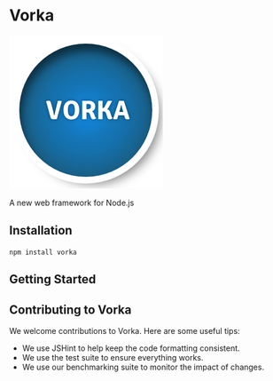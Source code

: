 Vorka
===

![Vorka logo](https://github.com/Anephenix/vorka/blob/master/public/images/vorka.png)

A new web framework for Node.js

Installation
---

    npm install vorka


Getting Started
---

Contributing to Vorka
---

We welcome contributions to Vorka. Here are some useful tips:

- We use JSHint to help keep the code formatting consistent.
- We use the test suite to ensure everything works.
- We use our benchmarking suite to monitor the impact of changes.
